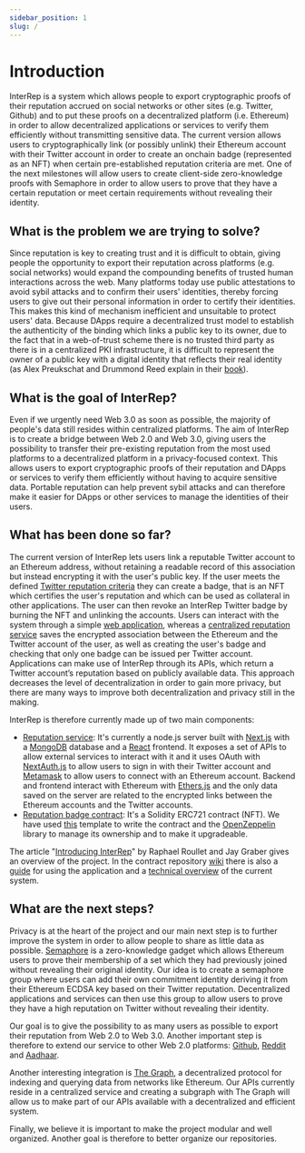 ```yaml
---
sidebar_position: 1
slug: /
---
```


# Introduction

InterRep is a system which allows people to export cryptographic proofs of their reputation accrued on social networks or other sites (e.g. Twitter, Github) and to put these proofs on a decentralized platform (i.e. Ethereum) in order to allow decentralized applications or services to verify them efficiently without transmitting sensitive data. The current version allows users to cryptographically link (or possibly unlink) their Ethereum account with their Twitter account in order to create an onchain badge (represented as an NFT) when certain pre-established reputation criteria are met. One of the next milestones will allow users to create client-side zero-knowledge proofs with Semaphore in order to allow users to prove that they have a certain reputation or meet certain requirements without revealing their identity.

## What is the problem we are trying to solve?

Since reputation is key to creating trust and it is difficult to obtain, giving people the opportunity to export their reputation across platforms (e.g. social networks) would expand the compounding benefits of trusted human interactions across the web. Many platforms today use public attestations to avoid sybil attacks and to confirm their users' identities, thereby forcing users to give out their personal information in order to certify their identities. This makes this kind of mechanism inefficient and unsuitable to protect users' data. Because DApps require a decentralized trust model to establish the authenticity of the binding which links a public key to its owner, due to the fact that in a web-of-trust scheme there is no trusted third party as there is in a centralized PKI infrastructure, it is difficult to represent the owner of a public key with a digital identity that reflects their real identity (as Alex Preukschat and Drummond Reed explain in their [book](https://www.manning.com/books/self-sovereign-identity)).

## What is the goal of InterRep?

Even if we urgently need Web 3.0 as soon as possible, the majority of people's data still resides within centralized platforms. The aim of InterRep is to create a bridge between Web 2.0 and Web 3.0, giving users the possibility to transfer their pre-existing reputation from the most used platforms to a decentralized platform in a privacy-focused context. This allows users to export cryptographic proofs of their reputation and DApps or services to verify them efficiently without having to acquire sensitive data. Portable reputation can help prevent sybil attacks and can therefore make it easier for DApps or other services to manage the identities of their users.

## What has been done so far?

The current version of InterRep lets users link a reputable Twitter account to an Ethereum address, without retaining a readable record of this association but instead encrypting it with the user's public key. If the user meets the defined [Twitter reputation criteria](https://github.com/ra-phael/interRep-contracts/wiki/Twitter-Reputation-Criteria) they can create a badge, that is an NFT which certifies the user's reputation and which can be used as collateral in other applications. The user can then revoke an InterRep Twitter badge by burning the NFT and unlinking the accounts. Users can interact with the system through a simple [web application](https://interrep.link/), whereas a [centralized reputation service](https://github.com/InterRep/reputation-service) saves the encrypted association between the Ethereum and the Twitter account of the user, as well as creating the user's badge and checking that only one badge can be issued per Twitter account. Applications can make use of InterRep through its APIs, which return a Twitter account’s reputation based on publicly available data. This approach decreases the level of decentralization in order to gain more privacy, but there are many ways to improve both decentralization and privacy still in the making.

InterRep is therefore currently made up of two main components:

* [Reputation service](https://github.com/InterRep/reputation-service): It's currently a node.js server built with [Next.js](https://next.js.org/) with a [MongoDB](https://www.mongodb.com/) database and a [React](https://reactjs.org/) frontend. It exposes a set of APIs to allow external services to interact with it and it uses OAuth with [NextAuth.js](https://next-auth.js.org/) to allow users to sign in with their Twitter account and [Metamask](https://metamask.io/) to allow users to connect with an Ethereum account. Backend and frontend interact with Ethereum with [Ethers.js](https://github.com/ethers-io/ethers.js/) and the only data saved on the server are related to the encrypted links between the Ethereum accounts and the Twitter accounts.
* [Reputation badge contract](https://github.com/ra-phael/interRep-contracts): It's a Solidity ERC721 contract (NFT). We have used [this](https://github.com/paulrberg/solidity-template) template to write the contract and the [OpenZeppelin](https://openzeppelin.com/) library to manage its ownership and to make it upgradeable. 

The article "[Introducing InterRep](https://jaygraber.medium.com/introducing-interrep-255d3f56682)" by Raphael Roullet and Jay Graber gives an overview of the project. In the contract repository [wiki](https://github.com/ra-phael/interRep-contracts/wiki) there is also a [guide](https://github.com/ra-phael/interRep-contracts/wiki/How-To-Use-InterRep) for using the application and a [technical overview](https://github.com/ra-phael/interRep-contracts/wiki/Technical-Overview) of the current system.

## What are the next steps?

Privacy is at the heart of the project and our main next step is to further improve the system in order to allow people to share as little data as possible. [Semaphore](https://semaphore.appliedzkp.org/) is a zero-knowledge gadget which allows Ethereum users to prove their membership of a set which they had previously joined without revealing their original identity. Our idea is to create a semaphore group where users can add their own commitment identity deriving it from their Ethereum ECDSA key based on their Twitter reputation. Decentralized applications and services can then use this group to allow users to prove they have a high reputation on Twitter without revealing their identity.

Our goal is to give the possibility to as many users as possible to export their reputation from Web 2.0 to Web 3.0. Another important step is therefore to extend our service to other Web 2.0 platforms: [Github](https://github.com/), [Reddit](https://www.reddit.com/) and [Aadhaar](https://uidai.gov.in). 

Another interesting integration is [The Graph](https://thegraph.com/), a decentralized protocol for indexing and querying data from networks like Ethereum. Our APIs currently reside in a centralized service and creating a subgraph with The Graph will allow us to make part of our APIs available with a decentralized and efficient system.

Finally, we believe it is important to make the project modular and well organized. Another goal is therefore to better organize our repositories.
